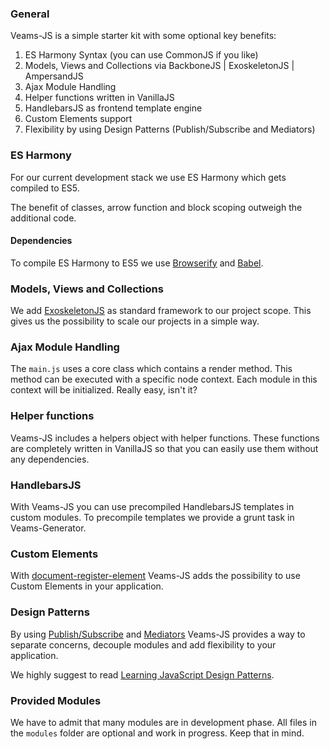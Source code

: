 ### General

Veams-JS is a simple starter kit with some optional key benefits:

1. ES Harmony Syntax (you can use CommonJS if you like)
2. Models, Views and Collections via BackboneJS | ExoskeletonJS | AmpersandJS
3. Ajax Module Handling
4. Helper functions written in VanillaJS 
5. HandlebarsJS as frontend template engine
6. Custom Elements support
7. Flexibility by using Design Patterns (Publish/Subscribe and Mediators)

### ES Harmony

For our current development stack we use ES Harmony which gets compiled to ES5. 

The benefit of classes, arrow function and block scoping outweigh the additional code.

#### Dependencies 

To compile ES Harmony to ES5 we use [Browserify](http://browserify.org/) and [Babel](https://babeljs.io/). 

### Models, Views and Collections

We add [ExoskeletonJS](http://exosjs.com/) as standard framework to our project scope. This gives us the possibility to scale our projects in a simple way. 

### Ajax Module Handling

The `main.js` uses a core class which contains a render method. This method can be executed with a specific node context. Each module in this context will be initialized. Really easy, isn't it?

### Helper functions

Veams-JS includes a helpers object with helper functions. These functions are completely written in VanillaJS so that you can easily use them without any dependencies. 

### HandlebarsJS

With Veams-JS you can use precompiled HandlebarsJS templates in custom modules. To precompile templates we provide a grunt task in Veams-Generator. 

### Custom Elements

With [document-register-element](https://github.com/WebReflection/document-register-element) Veams-JS adds the possibility to use Custom Elements in your application.

### Design Patterns

By using [Publish/Subscribe](http://addyosmani.com/resources/essentialjsdesignpatterns/book/#observerpatternjavascript) and [Mediators](http://addyosmani.com/resources/essentialjsdesignpatterns/book/#mediatorpatternjavascript) Veams-JS provides a way to separate concerns, decouple modules and add flexibility to your application. 

We highly suggest to read [Learning JavaScript Design Patterns](http://addyosmani.com/resources/essentialjsdesignpatterns/book/).

### Provided Modules 

We have to admit that many modules are in development phase. All files in the `modules` folder are optional and work in progress. Keep that in mind.